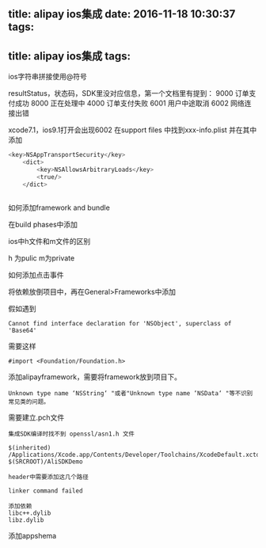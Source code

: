 title: alipay ios集成
date: 2016-11-18 10:30:37
tags:
---
title: alipay ios集成
tags:
---

ios字符串拼接使用@符号

resultStatus，状态码，SDK里没对应信息，第一个文档里有提到：
9000 订单支付成功
8000 正在处理中
4000 订单支付失败
6001 用户中途取消
6002 网络连接出错

xcode7.1，ios9.1打开会出现6002
在support files 中找到xxx-info.plist
并在其中添加
```bash
<key>NSAppTransportSecurity</key>
	<dict>
		<key>NSAllowsArbitraryLoads</key>
		<true/>
	</dict>
    
```


如何添加framework and bundle

在build phases中添加

ios中h文件和m文件的区别

h 为pulic
m为private

如何添加点击事件

将依赖放倒项目中，再在General>Frameworks中添加

假如遇到

```aa
Cannot find interface declaration for 'NSObject', superclass of 'Base64'
```
需要这样
```qq
#import <Foundation/Foundation.h>
```
添加alipayframework，需要将framework放到项目下。

```error
Unknown type name ‘NSString‘ "或者"Unknown type name ‘NSData‘ "等不识别常见类的问题。
```
需要建立.pch文件

```error
集成SDK编译时找不到 openssl/asn1.h 文件
```
```sol
$(inherited) /Applications/Xcode.app/Contents/Developer/Toolchains/XcodeDefault.xctoolchain/usr/include $(SRCROOT)/AliSDKDemo

header中需要添加这几个路径

```


```error
linker command failed 

添加依赖
libc++.dylib
libz.dylib
```

添加appshema






